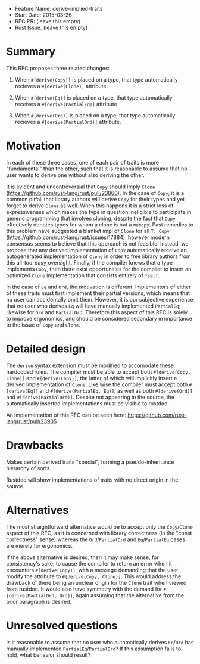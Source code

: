 - Feature Name: derive-implied-traits
- Start Date: 2015-03-26
- RFC PR: (leave this empty)
- Rust Issue: (leave this empty)

# Summary

This RFC proposes three related changes:

1. When `#[derive(Copy)]` is placed on a type, that type automatically recieves a `#[derive(Clone)]` attribute.

2. When `#[derive(Eq)]` is placed on a type, that type automatically receives a `#[derive(PartialEq)]` attribute.

3. When `#[derive(Ord)]` is placed on a type, that type automatically recieves a `#[derive(PartialOrd)]` attribute.

# Motivation

In each of these three cases, one of each pair of traits is more "fundamental" than the other, such that it is reasonable to assume that no user wants to derive one without also deriving the other.

It is evident and uncontroversial that `Copy` should imply `Clone` (https://github.com/rust-lang/rust/pull/23860). In the case of `Copy`, it is a common pitfall that library authors will derive `Copy` for their types and yet forget to derive `Clone` as well. When this happens it is a strict loss of expressiveness which makes the type in question ineligible to participate in generic programming that involves cloning, despite the fact that `Copy` effectively denotes types for whom a clone is but a `memcpy`. Past remedies to this problem have suggested a blanket impl of `Clone` for all `T: Copy` (https://github.com/rust-lang/rust/issues/17884), however modern consensus seems to believe that this approach is not feasible. Instead, we propose that any derived implementation of `Copy` automatically receive an autogenerated implementation of `Clone` in order to free library authors from this all-too-easy oversight. Finally, if the compiler knows that a type implements `Copy`, then there exist opportunities for the compiler to insert an optimized `Clone` implementation that consists entirely of `*self`.

In the case of `Eq` and `Ord`, the motivation is different. Implementors of either of these traits must first implement their partial versions, which means that no user can accidentally omit them. However, it is our subjective experience that no user who derives `Eq` will have manually implemented `PartialEq`; likewise for `Ord` and `PartialOrd`. Therefore this aspect of this RFC is solely to improve ergonomics, and should be considered secondary in importance to the issue of `Copy` and `Clone`.

# Detailed design

The `derive` syntax extension must be modified to accomodate these hardcoded rules. The compiler must be able to accept both `#[derive(Copy, Clone)]` and `#[derive(Copy)]`, the latter of which will implicitly insert a derived implementation of `Clone`. Like wise the compiler must accept both `#[derive(Eq)]` and `#[derive(PartialEq, Eq)]`, as well as both `#[derive(Ord)]` and `#[derive(PartialOrd)]`. Despite not appearing in the source, the automatically inserted implementations must be visible to rustdoc.

An implementation of this RFC can be seen here: https://github.com/rust-lang/rust/pull/23905

# Drawbacks

Makes certain derived traits "special", forming a pseudo-inheritance hierarchy of sorts.

Rustdoc will show implementations of traits with no direct origin in the source.

# Alternatives

The most straightforward alternative would be to accept only the `Copy`/`Clone` aspect of this RFC, as it is concerned with library correctness (in the "const correctness" sense) whereas the `Ord`/`PartialOrd` and `Eq`/`PartialEq` cases are merely for ergonomics.

If the above alternative is desired, then it may make sense, for consistency's sake, to cause the compiler to return an error when it encounters `#[derive(Copy)]`, with a message demanding that the user modify the attribute to `#[derive(Copy, Clone)]`. This would address the drawback of there being an unclear origin for the `Clone` trait when viewed from rustdoc. It would also have symmetry with the demand for `#[derive(PartialOrd, Ord)]`, again assuming that the alternative from the prior paragraph is desired.

# Unresolved questions

Is it reasonable to assume that no user who automatically derives `Eq`/`Ord` has manually implemented `PartialEq`/`PartialOrd`? If this assumption fails to hold, what behavior should result?
